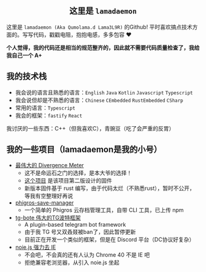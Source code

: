 <h2 align="center"> 这里是 <code>lamadaemon</code> </h1>

这里是 <code>lamadaemon (Aka Qumolama.d Lama3L9R)</code> 的Github! 平时喜欢搞点技术方面的。写写代码，戳戳电阻，抱抱电感，多多包容 ❤️

**个人觉得，我的代码还是相当的规范整齐的，因此就不需要代码质量检查了，我给我自己一个 A+**

## 我的技术栈

+ 我会说的语言且熟悉的语言：`English` `Java` `Kotlin` `Javascript` `Typescript`
+ 我会说但却是不熟悉的语言：`Chinese` `CEmbedded` `RustEmbedded` `CSharp`
+ 常用的语言：`Typescript`
+ 我会的框架：`fastify` `React`


我讨厌的一些东西：C++（但我喜欢C），青豌豆（吃了会严重的反胃）

## 我的一些项目（lamadaemon是我的小号）

+ [最伟大的 Divergence Meter](https://github.com/Lama3L9R/divergence-meter)
    - 这不是命运石之门的选择，是本大爷的选择！
    - [这个项目](https://github.com/Lama3L9R/divergence-meter-firmware) 是该项目第二版设计的固件
    - 新版本固件基于 rust 编写，由于代码太烂（不熟悉rust），暂时不公开，等我有空整理好再说
+ [phigros-save-manager](https://github.com/lamadaemon/phigros-save-manager)
    - 一个简单的 Phigros 云存档管理工具，自带 CLI 工具，已上传 npm
+ [tg-bote 伟大的TG波特框架](https://github.com/Lama3L9R/tg-bote)
    - A plugin-based telegram bot framework
    - 由于我 TG 号又双叒叕被ban了，因此暂停更新
    - 目前正在开发一个类似的框架，但是在 Discord 平台（DC协议好复杂）
+ [noie.js 强力去 IE](https://github.com/Lama3L9R/noie.js)
    - 不会吧，不会真的还有人认为 Chrome 40 不是 IE 吧
    - 拒绝兼容老浏览器，从引入 noie.js 坐起



